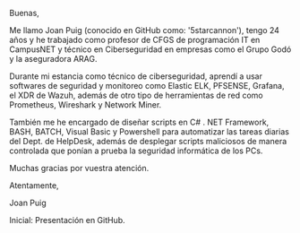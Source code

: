 Buenas,

Me llamo Joan Puig (conocido en GitHub como: '5starcannon'), tengo 24 años y he trabajado como profesor de CFGS de programación IT en CampusNET y técnico en Ciberseguridad en empresas como el Grupo Godó y la aseguradora ARAG.

Durante mi estancia como técnico de ciberseguridad, aprendí a usar softwares de seguridad y monitoreo como Elastic ELK, PFSENSE, Grafana, el XDR de Wazuh, además de otro tipo de herramientas de red como Prometheus, Wireshark y Network Miner. 

También me he encargado de diseñar scripts en C# . NET Framework, BASH, BATCH, Visual Basic y Powershell para automatizar las tareas diarias del Dept. de HelpDesk, además de desplegar scripts maliciosos de manera controlada que ponían a prueba la seguridad informática de los PCs.

Muchas gracias por vuestra atención.

Atentamente,

Joan Puig

Inicial: Presentación en GitHub.
